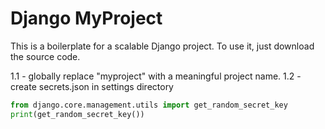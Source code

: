# Django MyProject

This is a boilerplate for a scalable Django project. To use it, just download the source code.

1.1 - globally replace "myproject" with a meaningful project name. 
1.2 - create secrets.json in settings directory
```python
from django.core.management.utils import get_random_secret_key
print(get_random_secret_key())
```